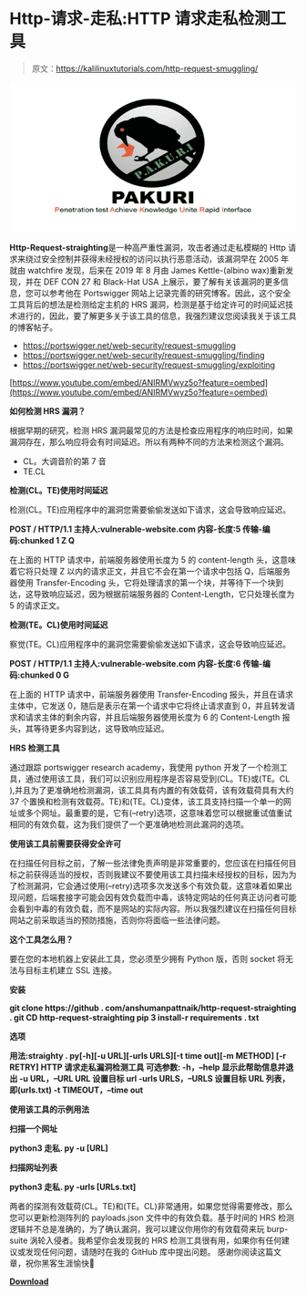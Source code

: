 # Http-请求-走私:HTTP 请求走私检测工具

> 原文：<https://kalilinuxtutorials.com/http-request-smuggling/>

[![PAKURI : Penetration Test Achieve Knowledge Unite Rapid Interface](img/4837933802eb588b6b330eef50f22dfd.png "PAKURI : Penetration Test Achieve Knowledge Unite Rapid Interface")](https://1.bp.blogspot.com/-autrFJFqE1w/XgSbVB6mluI/AAAAAAAAEJs/8io9ygFqba0D0sNM-P44GeKcVCHKrG_rwCLcBGAsYHQ/s1600/PAKURI%25281%2529.png)

**Http-Request-straighting**是一种高严重性漏洞，攻击者通过走私模糊的 Http 请求来绕过安全控制并获得未经授权的访问以执行恶意活动，该漏洞早在 2005 年就由 watchfire 发现，后来在 2019 年 8 月由 James Kettle-(albino wax)重新发现，并在 DEF CON 27 和 Black-Hat USA 上展示，要了解有关该漏洞的更多信息，您可以参考他在 Portswigger 网站上记录完善的研究博客。因此，这个安全工具背后的想法是检测给定主机的 HRS 漏洞，检测是基于给定许可的时间延迟技术进行的，因此，要了解更多关于该工具的信息，我强烈建议您阅读我关于该工具的博客帖子。

*   https://portswigger.net/web-security/request-smuggling
*   https://portswigger.net/web-security/request-smuggling/finding
*   https://portswigger.net/web-security/request-smuggling/exploiting

[https://www.youtube.com/embed/ANIRMVwyz5o?feature=oembed](https://www.youtube.com/embed/ANIRMVwyz5o?feature=oembed)

**如何检测 HRS 漏洞？**

根据早期的研究，检测 HRS 漏洞最常见的方法是检查应用程序的响应时间，如果漏洞存在，那么响应将会有时间延迟。所以有两种不同的方法来检测这个漏洞。

*   CL。大调音阶的第 7 音
*   TE.CL

**检测(CL。TE)使用时间延迟**

检测(CL。TE)应用程序中的漏洞您需要偷偷发送如下请求，这会导致响应延迟。

**POST / HTTP/1.1
主持人:vulnerable-website.com
内容-长度:5
传输-编码:chunked
1
Z
Q**

在上面的 HTTP 请求中，前端服务器使用长度为 5 的 content-length 头，这意味着它将只处理 Z 以内的请求正文，并且它不会在第一个请求中包括 Q，后端服务器使用 Transfer-Encoding 头，它将处理请求的第一个块，并等待下一个块到达，这导致响应延迟，因为根据前端服务器的 Content-Length，它只处理长度为 5 的请求正文。

**检测(TE。CL)使用时间延迟**

察觉(TE。CL)应用程序中的漏洞您需要偷偷发送如下请求，这会导致响应延迟。

**POST / HTTP/1.1
主持人:vulnerable-website.com
内容-长度:6
传输-编码:chunked
0
G**

在上面的 HTTP 请求中，前端服务器使用 Transfer-Encoding 报头，并且在请求主体中，它发送 0，随后是表示在第一个请求中它将终止请求直到 0，并且转发请求和请求主体的剩余内容，并且后端服务器使用长度为 6 的 Content-Length 报头，其等待更多内容到达，这导致响应延迟。

**HRS 检测工具**

通过跟踪 portswigger research academy，我使用 python 开发了一个检测工具，通过使用该工具，我们可以识别应用程序是否容易受到(CL。TE)或(TE。CL ),并且为了更准确地检测漏洞，该工具具有内置的有效载荷，该有效载荷具有大约 37 个置换和检测有效载荷。TE)和(TE。CL)变体，该工具支持扫描一个单一的网址或多个网址。最重要的是，它有(–retry)选项，这意味着您可以根据重试值重试相同的有效负载，这为我们提供了一个更准确地检测此漏洞的选项。

**使用该工具前需要获得安全许可**

在扫描任何目标之前，了解一些法律免责声明是非常重要的，您应该在扫描任何目标之前获得适当的授权，否则我建议不要使用该工具扫描未经授权的目标，因为为了检测漏洞，它会通过使用(–retry)选项多次发送多个有效负载，这意味着如果出现问题，后端套接字可能会因有效负载而中毒，该特定网站的任何真正访问者可能会看到中毒的有效负载，而不是网站的实际内容。所以我强烈建议在扫描任何目标网站之前采取适当的预防措施，否则你将面临一些法律问题。

**这个工具怎么用？**

要在您的本地机器上安装此工具，您必须至少拥有 Python 版，否则 socket 将无法与目标主机建立 SSL 连接。

**安装**

**git clone https://github . com/anshumanpattnaik/http-request-straighting . git
CD http-request-straighting
pip 3 install-r requirements . txt**

**选项**

**用法:straighty . py[-h][-u URL][-urls URLS][-t time out][-m METHOD]
[-r RETRY]
HTTP 请求走私漏洞检测工具
可选参数:
-h，–help 显示此帮助信息并退出
-u URL，–URL URL 设置目标 url
-urls URLS，–URLS 设置目标 URL 列表，即(urls.txt)
-t TIMEOUT，–time out**

**使用该工具的示例用法**

**扫描一个网址**

**python3 走私. py -u [URL]**

**扫描网址列表**

**python3 走私. py -urls [URLs.txt]**

两者的探测有效载荷(CL。TE)和(TE。CL)非常通用，如果您觉得需要修改，那么您可以更新检测阵列的 payloads.json 文件中的有效负载。基于时间的 HRS 检测逻辑并不总是准确的，为了确认漏洞，我可以建议你用你的有效载荷来玩 burp-suite 涡轮入侵者。我希望你会发现我的 HRS 检测工具很有用，如果你有任何建议或发现任何问题，请随时在我的 GitHub 库中提出问题。
感谢你阅读这篇文章，祝你黑客生涯愉快🙂

[**Download**](https://github.com/anshumanpattnaik/http-request-smuggling)